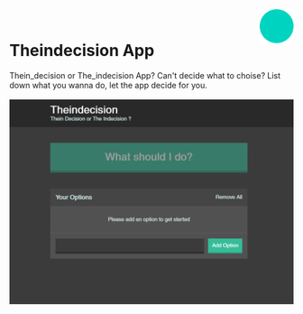 <img src="./public/images/favicon.png" alt="Logo" title="TESTful API" align="right" height="60" />
<br>


# Theindecision App 

Thein_decision or The_indecision App? Can't decide what to choise? List down what you wanna do, let the app decide for you.  
<br>
![](./public/images/2019-03-27-17-22-17.png)